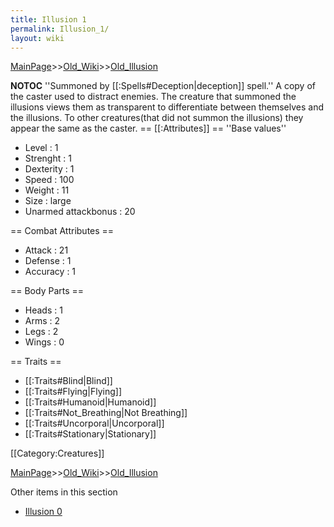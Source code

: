 ```yaml
---
title: Illusion 1
permalink: Illusion_1/
layout: wiki
---
```


[MainPage](/keeperrl_wiki/ "wikilink")>>[Old_Wiki](/keeperrl_wiki/Old_Wiki "wikilink")>>[Old_Illusion](/keeperrl_wiki/Old_Illusion "wikilink")

__NOTOC__
''Summoned by [[:Spells#Deception|deception]] spell.''
A copy of the caster used to distract enemies.
The creature that summoned the illusions views them as transparent to differentiate between themselves and the illusions.
To other creatures(that did not summon the illusions) they appear the same as the caster.
== [[:Attributes]] ==
''Base values''
* Level : 1
* Strenght : 1
* Dexterity : 1
* Speed : 100
* Weight : 11
* Size : large
* Unarmed attackbonus : 20

== Combat Attributes ==
* Attack : 21
* Defense : 1
* Accuracy : 1

== Body Parts ==
* Heads : 1
* Arms : 2
* Legs : 2
* Wings : 0

== Traits ==
* [[:Traits#Blind|Blind]]
* [[:Traits#Flying|Flying]]
* [[:Traits#Humanoid|Humanoid]]
* [[:Traits#Not_Breathing|Not Breathing]]
* [[:Traits#Uncorporal|Uncorporal]]
* [[:Traits#Stationary|Stationary]]

[[Category:Creatures]]

[MainPage](/keeperrl_wiki/ "wikilink")>>[Old_Wiki](/keeperrl_wiki/Old_Wiki "wikilink")>>[Old_Illusion](/keeperrl_wiki/Old_Illusion "wikilink")

Other items in this section
-    [Illusion 0](/keeperrl_wiki/Illusion_0 "wikilink")
